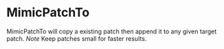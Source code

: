 # MimicPatchTo
MimicPatchTo will copy a existing patch then append it to any given target patch. *Note* Keep patches small for faster results.
